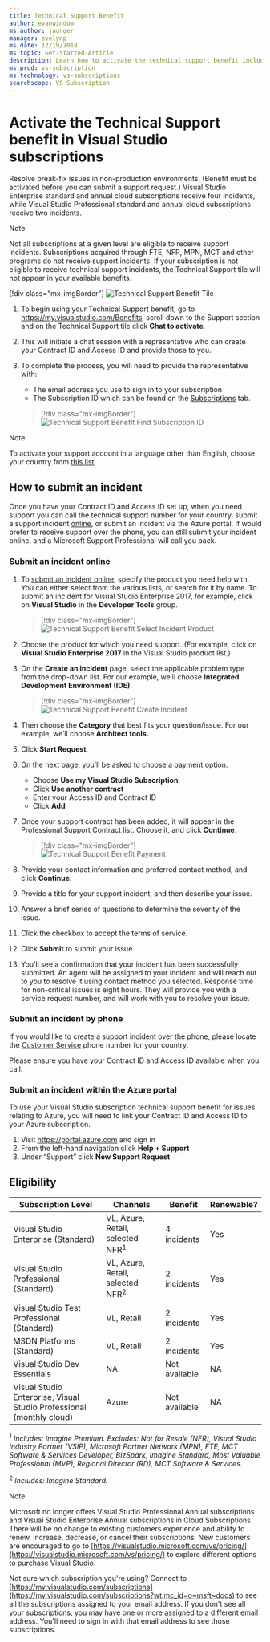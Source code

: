 ```yaml
---
title: Technical Support Benefit
author: evanwindom
ms.author: jaunger
manager: evelynp
ms.date: 12/19/2018
ms.topic: Get-Started-Article
description: Learn how to activate the technical support benefit included with your Visual Studio subscription.
ms.prod: vs-subscription
ms.technology: vs-subscriptions
searchscope: VS Subscription
---
```

# Activate the Technical Support benefit in Visual Studio subscriptions

Resolve break-fix issues in non-production environments. (Benefit must be activated before you can submit a support request.) Visual Studio Enterprise standard and annual cloud subscriptions receive four incidents, while Visual Studio Professional standard and annual cloud subscriptions receive two incidents.

> [!NOTE]
> Not all subscriptions at a given level are eligible to receive support incidents. Subscriptions acquired through FTE, NFR, MPN, MCT and other programs do not receive support incidents. If your subscription is not eligible to receive technical support incidents, the Technical Support tile will not appear in your available benefits.
> 
> [!div class="mx-imgBorder"]
> ![Technical Support Benefit Tile](_img/vs-tech-support/vs-tech-support-tile.png)


1. To begin using your Technical Support benefit, go to https://my.visualstudio.com/Benefits, scroll down to the Support section and on the Technical Support tile click **Chat to activate**. 
2. This will initiate a chat session with a representative who can create your Contract ID and Access ID and provide those to you. 
3. To complete the process, you will need to provide the representative with:
   - The email address you use to sign in to your subscription
   - The Subscription ID which can be found on the [Subscriptions](https://my.visualstudio.com/subscriptions) tab.

   > [!div class="mx-imgBorder"]
   > ![Technical Support Benefit Find Subscription ID](_img/vs-tech-support/vs-tech-support-subID-cropped.png)


> [!NOTE]
> To activate your support account in a language other than English, choose your country from [this list](https://support.microsoft.com/help/14084/activate-support-contract).   


## How to submit an incident

Once you have your Contract ID and Access ID set up, when you need support you can call the technical support number for your country, submit a support incident [online](http://support.microsoft.com/oas/), or submit an incident via the Azure portal. If would prefer to receive support over the phone, you can still submit your incident online, and a Microsoft Support Professional will call you back.

### Submit an incident online

1. To [submit an incident online](http://support.microsoft.com/oas/), specify the product you need help with. You can either select from the various lists, or search for it by name. To submit an incident for Visual Studio Enterprise 2017, for example, click on **Visual Studio** in the **Developer Tools** group.
   > [!div class="mx-imgBorder"]    
   > ![Technical Support Benefit Select Incident Product](_img/vs-tech-support/vs-tech-support-select-product.png)

2. Choose the product for which you need support. (For example, click on **Visual Studio Enterprise 2017** in the Visual Studio product list.)
3. On the **Create an incident** page, select the applicable problem type from the drop-down list. For our example, we’ll choose **Integrated Development Environment (IDE)**.
   > [!div class="mx-imgBorder"]    
   > ![Technical Support Benefit Create Incident](_img/vs-tech-support/vs-tech-support-create-incident.png)

4. Then choose the **Category** that best fits your question/issue. For our example, we’ll choose **Architect tools.**
5. Click **Start Request**.
6. On the next page, you’ll be asked to choose a payment option.
   - Choose **Use my Visual Studio Subscription**.
   - Click **Use another contract**
   - Enter your Access ID and Contract ID
   - Click **Add**
7. Once your support contract has been added, it will appear in the Professional Support Contract list. Choose it, and click **Continue**.
   > [!div class="mx-imgBorder"]     
   > ![Technical Support Benefit Payment](_img/vs-tech-support/vs-tech-support-payment.png)

8. Provide your contact information and preferred contact method, and click **Continue**.
9. Provide a title for your support incident, and then describe your issue.
10.	Answer a brief series of questions to determine the severity of the issue.
11.	Click the checkbox to accept the terms of service.
12.	Click **Submit** to submit your issue.
13.	You’ll see a confirmation that your incident has been successfully submitted. An agent will be assigned to your incident and will reach out to you to resolve it using contact method you selected. Response time for non-critical issues is eight hours. They will provide you with a service request number, and will work with you to resolve your issue.

### Submit an incident by phone

If you would like to create a support incident over the phone, please locate the [Customer Service](https://support.microsoft.com/help/13948/global-customer-service-phone-numbers) phone number for your country.

Please ensure you have your Contract ID and Access ID available when you call.

### Submit an incident within the Azure portal

To use your Visual Studio subscription technical support benefit for issues relating to Azure, you will need to link your Contract ID and Access ID to your Azure subscription.

1.	Visit https://portal.azure.com and sign in
2.	From the left-hand navigation click **Help + Support**
3.	Under “Support” click **New Support Request**

## Eligibility

| Subscription Level                                                 |     Channels                                            | Benefit                                                          | Renewable?    |
|--------------------------------------------------------------------|---------------------------------------------------------|------------------------------------------------------------------|---------------|
| Visual Studio Enterprise (Standard)   | VL, Azure, Retail, selected NFR<sup>1</sup> | 4 incidents       |  Yes|
| Visual Studio Professional (Standard) | VL, Azure, Retail, selected NFR<sup>2</sup>                                        | 2 incidents                                                          |Yes         |
| Visual Studio Test Professional (Standard)                         | VL, Retail                                              | 2 incidents                                             |  Yes         |
| MSDN Platforms (Standard)                                          | VL, Retail                                              | 2 incidents                                               | Yes         |
| Visual Studio Dev Essentials | NA | Not available |NA|
| Visual Studio Enterprise, Visual Studio Professional (monthly cloud) | Azure                                       | Not available                                                           |NA|

<sup>1</sup> *Includes: Imagine Premium. Excludes: Not for Resale (NFR), Visual Studio Industry Partner (VSIP), Microsoft Partner Network (MPN), FTE, MCT Software & Services Developer, BizSpark, Imagine Standard, Most Valuable Professional (MVP), Regional Director (RD), MCT Software & Services.*

<sup>2</sup> *Includes: Imagine Standard.*

> [!NOTE]
> Microsoft no longer offers Visual Studio Professional Annual subscriptions and Visual Studio Enterprise Annual subscriptions in Cloud Subscriptions. There will be no change to existing customers experience and ability to renew, increase, decrease, or cancel their subscriptions. New customers are encouraged to go to [https://visualstudio.microsoft.com/vs/pricing/](https://visualstudio.microsoft.com/vs/pricing/) to explore different options to purchase Visual Studio.

Not sure which subscription you're using?  Connect to [https://my.visualstudio.com/subscriptions](https://my.visualstudio.com/subscriptions?wt.mc_id=o~msft~docs) to see all the subscriptions assigned to your email address. If you don't see all your subscriptions, you may have one or more assigned to a different email address.  You'll need to sign in with that email address to see those subscriptions.